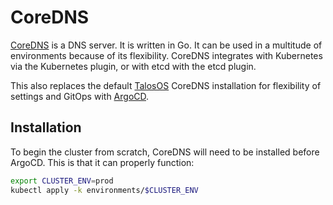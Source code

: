 # CoreDNS

[CoreDNS](https://coredns.io/) is a DNS server. It is written in Go. It can be used in a multitude of environments because of its flexibility.
CoreDNS integrates with Kubernetes via the Kubernetes plugin, or with etcd with the etcd plugin.

This also replaces the default [TalosOS](../talos/README.md) CoreDNS installation for flexibility of settings and GitOps with [ArgoCD](../argocd/README.md).

## Installation

To begin the cluster from scratch, CoreDNS will need to be installed before ArgoCD. This is that it can properly function:

```bash
export CLUSTER_ENV=prod
kubectl apply -k environments/$CLUSTER_ENV
```

